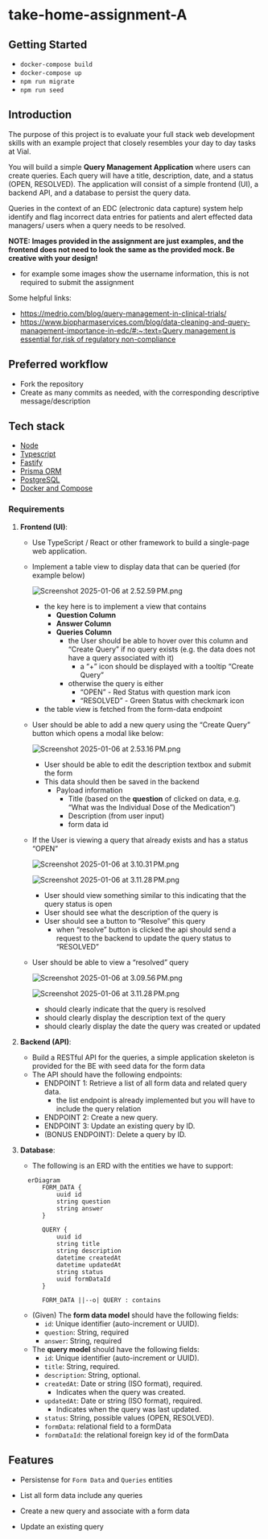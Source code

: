 # take-home-assignment-A

## Getting Started
- `docker-compose build`
- `docker-compose up`
- `npm run migrate`
- `npm run seed`

## Introduction
The purpose of this project is to evaluate your full stack web development skills with an example project that closely resembles your day to day tasks at Vial. 

You will build a simple **Query Management Application** where users can create queries. Each query will have a title, description, date, and a status (OPEN, RESOLVED). The application will consist of a simple frontend (UI), a backend API, and a database to persist the query data.

Queries in the context of an EDC (electronic data capture) system help identify and flag incorrect data entries for patients and alert effected data managers/ users when a query needs to be resolved.

**NOTE: Images provided in the assignment are just examples, and the frontend does not need to look the same as the provided mock. Be creative with your design!**

- for example some images show the username information, this is not required to submit the assignment

Some helpful links:

- https://medrio.com/blog/query-management-in-clinical-trials/
- [https://www.biopharmaservices.com/blog/data-cleaning-and-query-management-importance-in-edc/#:~:text=Query management is essential for,risk of regulatory non-compliance](https://www.biopharmaservices.com/blog/data-cleaning-and-query-management-importance-in-edc/#:~:text=Query%20management%20is%20essential%20for,risk%20of%20regulatory%20non%2Dcompliance)

## Preferred workflow
* Fork the repository
* Create as many commits as needed, with the corresponding descriptive message/description

## Tech stack
* [Node](https://nodejs.org/en/)
* [Typescript](www.google.com)
* [Fastify](https://www.fastify.io/)
* [Prisma ORM](https://www.prisma.io/)
* [PostgreSQL](https://www.postgresql.org/)
* [Docker and Compose](https://www.docker.com/)

### Requirements

1. **Frontend (UI)**:
    - Use TypeScript / React or other framework to build a single-page web application.
    - Implement a table view to display data that can be queried (for example below)
        
        ![Screenshot 2025-01-06 at 2.52.59 PM.png](Take%20Home%20Assignment%20A%20(2025)%2017304b1ed81e80e48137ed834d35b3a2/Screenshot_2025-01-06_at_2.52.59_PM.png)
        
        - the key here is to implement a view that contains
            - **Question Column**
            - **Answer Column**
            - **Queries Column**
                - the User should be able to hover over this column and “Create Query” if no query exists (e.g. the data does not have a query associated with it)
                    - a “+” icon should be displayed with a tooltip “Create Query”
                - otherwise the query is either
                    - “OPEN” - Red Status with question mark icon
                    - “RESOLVED” - Green Status with checkmark icon
        - the table view is fetched from the form-data endpoint
    - User should be able to add a new query using the “Create Query” button which opens a modal like below:
        
        ![Screenshot 2025-01-06 at 2.53.16 PM.png](Take%20Home%20Assignment%20A%20(2025)%2017304b1ed81e80e48137ed834d35b3a2/Screenshot_2025-01-06_at_2.53.16_PM.png)
        
        - User should be able to edit the description textbox and submit the form
        - This data should then be saved in the backend
            - Payload information
                - Title (based on the **question** of clicked on data, e.g. “What was the Individual Dose of the Medication”)
                - Description (from user input)
                - form data id
    - If the User is viewing a query that already exists and has a status “OPEN”
        
        ![Screenshot 2025-01-06 at 3.10.31 PM.png](Take%20Home%20Assignment%20A%20(2025)%2017304b1ed81e80e48137ed834d35b3a2/Screenshot_2025-01-06_at_3.10.31_PM.png)
        
        ![Screenshot 2025-01-06 at 3.11.28 PM.png](Take%20Home%20Assignment%20A%20(2025)%2017304b1ed81e80e48137ed834d35b3a2/Screenshot_2025-01-06_at_3.11.28_PM.png)
        
        - User should view something similar to this indicating that the query status is open
        - User should see what the description of the query is
        - User should see a button to “Resolve” this query
            - when “resolve” button is clicked the api should send a request to the backend to update the query status to “RESOLVED”
    - User should be able to view a “resolved” query
        
        ![Screenshot 2025-01-06 at 3.09.56 PM.png](Take%20Home%20Assignment%20A%20(2025)%2017304b1ed81e80e48137ed834d35b3a2/Screenshot_2025-01-06_at_3.09.56_PM.png)
        
        ![Screenshot 2025-01-06 at 3.11.28 PM.png](Take%20Home%20Assignment%20A%20(2025)%2017304b1ed81e80e48137ed834d35b3a2/Screenshot_2025-01-06_at_3.11.28_PM%201.png)
        
        - should clearly indicate that the query is resolved
        - should clearly display the description text of the query
        - should clearly display the date the query was created or updated
2. **Backend (API)**:
    - Build a RESTful API for the queries, a simple application skeleton is provided for the BE with seed data for the form data
    - The API should have the following endpoints:
        - ENDPOINT 1: Retrieve a list of all form data and related query data.
          - the list endpoint is already implemented but you will have to include the query relation
        - ENDPOINT 2: Create a new query.
        - ENDPOINT 3: Update an existing query by ID.
        - (BONUS ENDPOINT): Delete a query by ID.
3. **Database**:
    - The following is an ERD with the entities we have to support:
    ```mermaid
      erDiagram
          FORM_DATA {
              uuid id
              string question
              string answer
          }

          QUERY {
              uuid id
              string title
              string description
              datetime createdAt
              datetime updatedAt
              string status
              uuid formDataId
          }

          FORM_DATA ||--o| QUERY : contains
    ```

    - (Given) The **form data model** should have the following fields:
      - `id`: Unique identifier (auto-increment or UUID).
      - `question`: String, required
      - `answer`: String, required
    - The **query model** should have the following fields:
        - `id`: Unique identifier (auto-increment or UUID).
        - `title`: String, required.
        - `description`: String, optional.
        - `createdAt`: Date or string (ISO format), required.
            - Indicates when the query was created.
        - `updatedAt`: Date or string (ISO format), required.
            - Indicates when the query was last updated.
        - `status`: String, possible values (OPEN, RESOLVED).
        - `formData`: relational field to a formData
        - `formDataId`: the relational foreign key id of the formData

## Features
* Persistense for `Form Data` and `Queries` entities

* List all form data include any queries

* Create a new query and associate with a form data
* Update an existing query

